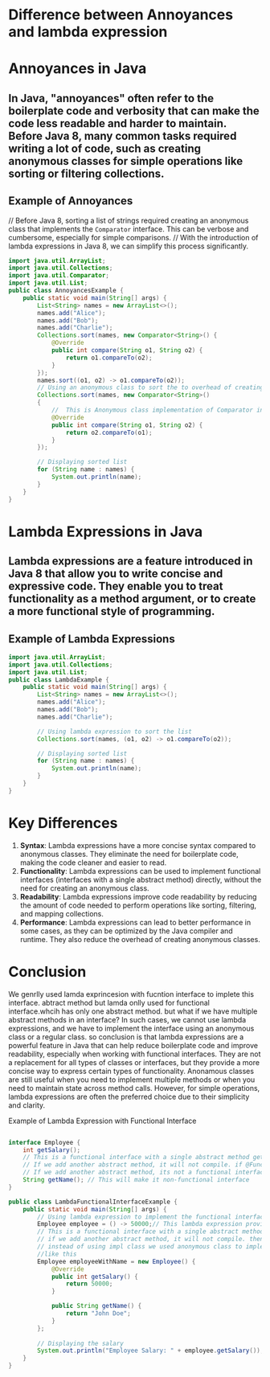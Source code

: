 # Difference between Annoyances and lambda expression
# Annoyances in Java
## In Java, "annoyances" often refer to the boilerplate code and verbosity that can make the code less readable and harder to maintain. Before Java 8, many common tasks required writing a lot of code, such as creating anonymous classes for simple operations like sorting or filtering collections.
## Example of Annoyances
// Before Java 8, sorting a list of strings required creating an anonymous class that implements the `Comparator` interface. This can be verbose and cumbersome, especially for simple comparisons. 
// With the introduction of lambda expressions in Java 8, we can simplify this process significantly.
```java
import java.util.ArrayList;
import java.util.Collections;
import java.util.Comparator;
import java.util.List;
public class AnnoyancesExample {
    public static void main(String[] args) {
        List<String> names = new ArrayList<>();
        names.add("Alice");
        names.add("Bob");
        names.add("Charlie");
        Collections.sort(names, new Comparator<String>() {
            @Override
            public int compare(String o1, String o2) {
                return o1.compareTo(o2);
            }
        });
        names.sort((o1, o2) -> o1.compareTo(o2));
        // Using an anonymous class to sort the to overhead of creating a separate class for implementing Comparator method
        Collections.sort(names, new Comparator<String>()
        {
            //  This is Anonymous class implementation of Comparator interface and overrides the compare method
            @Override
            public int compare(String o1, String o2) {
                return o2.compareTo(o1);
            }
        });

        // Displaying sorted list
        for (String name : names) {
            System.out.println(name);
        }
    }
}
```

# Lambda Expressions in Java
## Lambda expressions are a feature introduced in Java 8 that allow you to write concise and expressive code. They enable you to treat functionality as a method argument, or to create a more functional style of programming.
## Example of Lambda Expressions
```java
import java.util.ArrayList; 
import java.util.Collections;
import java.util.List;
public class LambdaExample {
    public static void main(String[] args) {
        List<String> names = new ArrayList<>();
        names.add("Alice");
        names.add("Bob");
        names.add("Charlie");

        // Using lambda expression to sort the list
        Collections.sort(names, (o1, o2) -> o1.compareTo(o2));

        // Displaying sorted list
        for (String name : names) {
            System.out.println(name);
        }
    }
}
```
# Key Differences
1. **Syntax**: Lambda expressions have a more concise syntax compared to anonymous classes. They eliminate the need for boilerplate code, making the code cleaner and easier to read.
2. **Functionality**: Lambda expressions can be used to implement functional interfaces (interfaces with a single abstract method) directly, without the need for creating an anonymous class.
3. **Readability**: Lambda expressions improve code readability by reducing the amount of code needed to perform operations like sorting, filtering, and mapping collections.
4. **Performance**: Lambda expressions can lead to better performance in some cases, as they can be optimized by the Java compiler and runtime. They also reduce the overhead of creating anonymous classes.

#  Conclusion
  We genrlly used lamda exprincesion  with fucntion interface  to implete this interface. abtract method 
  but lamda onlly used for functional interface.whcih has only one abstract method. but what if we have multiple abstract methods in an interface? In such cases, we cannot use lambda expressions, and we have to implement the interface using an anonymous class or a regular class.
  so conclusion is that lambda expressions are a powerful feature in Java that can help reduce boilerplate code and improve readability, especially when working with functional interfaces. They are not a replacement for all types of classes or interfaces, but they provide a more concise way to express certain types of functionality.
 Anonamous classes are still useful when you need to implement multiple methods or when you need to maintain state across method calls. However, for simple operations, lambda expressions are often the preferred choice due to their simplicity and clarity.

Example of Lambda Expression with Functional Interface
```java

interface Employee {
    int getSalary();
    // This is a functional interface with a single abstract method getSalary
    // If we add another abstract method, it will not compile. if @FunctionalInterface annotation is used then it will throw compile time error.
    // If we add another abstract method, its not a functional interface anymore and we have to create a implementation class to implement the interface.
    String getName(); // This will make it non-functional interface
}

public class LambdaFunctionalInterfaceExample {
    public static void main(String[] args) {
        // Using lambda expression to implement the functional interface
        Employee employee = () -> 50000;// This lambda expression provides the implementation for the getSalary method only working if the interface has only one abstract method.
        // This is a functional interface with a single abstract method getSalary
        // if we add another abstract method, it will not compile. then we have to create a implementation class  to implement the interface. method getSalary and getName
        // instead of using impl class we used anonymous class to implement the interface and avoid the implementation class to override the both method
        //like this
        Employee employeeWithName = new Employee() {
            @Override
            public int getSalary() {
                return 50000;
            }

            public String getName() {
                return "John Doe";
            }
        };
       
        // Displaying the salary
        System.out.println("Employee Salary: " + employee.getSalary());
    }
}
```

